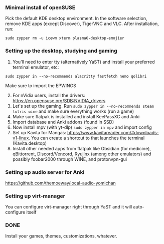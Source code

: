 ### Minimal install of openSUSE ###
Pick the default KDE desktop environment. In the software selection, remove KDE apps (except Discover), TigerVNC and VLC. After installation, run:

`sudo zypper rm -u icewm xterm plasma6-desktop-emojier`
 
 

### Setting up the desktop, studying and gaming ###
1. You'll need to enter tty (alternatively YaST) and install your preferred terminal emulator, etc:
     
`sudo zypper in --no-recommends alacritty fastfetch nemo qolibri`

Make sure to import the EPWINGS

2. For nVidia users, install the drivers: https://en.opensuse.org/SDB:NVIDIA_drivers
3. Let's set up the gaming. Run `sudo zypper in --no-recommends steam lutris wine` and make sure everything works (run a game)
4. Make sure flatpak is installed and install KeePassXC and Anki
5. Import database and Anki addons (found in SSD)
7. Now install mpv (with yt-dlp) `sudo zypper in mpv` and import config
8. Set up Kavita for Mangas: https://www.kavitareader.com/#downloads-v1-linux. You can create a shortcut to that launches the terminal (Kavita.desktop)
9. Install other needed apps from flatpak like Obsidian (for medicine), qBittorrent, Discord/Vencord, Ryujinx (among other emulators) and possibly foobar2000 through WINE, and protonvpn-gui

  
 
### Setting up audio server for Anki ###
https://github.com/themoeway/local-audio-yomichan

 
 
### Setting up virt-manager ###
You can configure virt-manager right through YaST and it will auto-configure itself

 
 
### DONE
Install your games, themes, customizations, whatever. 

